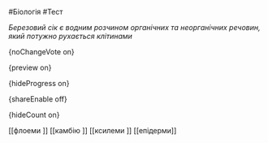#Біологія #Тест

*Березовий сік є водним розчином органічних та неорганічних речовин, який потужно рухається клітинами*

{noChangeVote on}

{preview on}

{hideProgress on}

{shareEnable off}

{hideCount on}

[[флоеми ]]
[[камбію ]]
[[ксилеми ]]
[[епідерми]]
